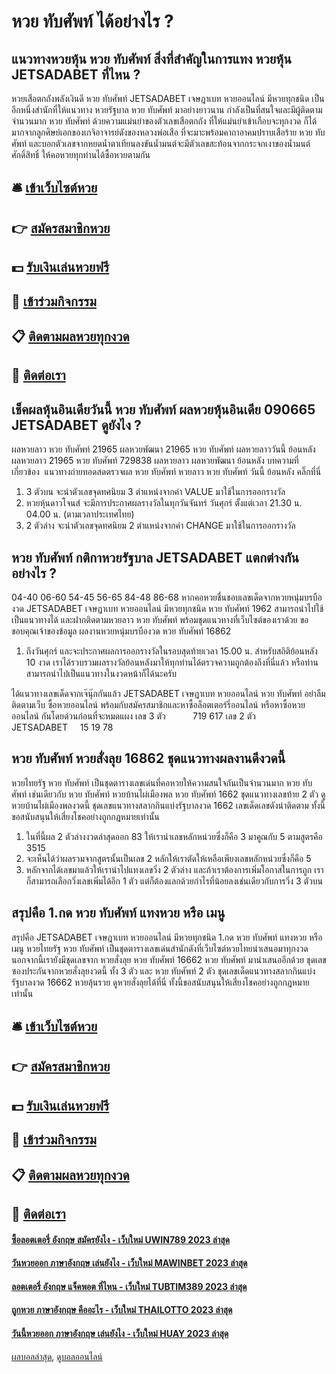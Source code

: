 # หวย ทับศัพท์ ได้อย่างไร ?
## แนวทางหวยหุ้น หวย ทับศัพท์ สิ่งที่สำคัญในการแทง หวยหุ้น JETSADABET ที่ไหน ?
หวยเสือตกถังพลังเงินดี หวย ทับศัพท์ JETSADABET เจษฎาเบท หวยออนไลน์ มีหวยทุกชนิด เป็นอีกหนึ่งสำนักที่ให้แนวทาง หวยรัฐบาล หวย ทับศัพท์ มาอย่างยาวนาน กำลังเป็นที่สนใจและมีผู้ติดตามจำนวนมาก หวย ทับศัพท์ ด้วยความแม่นยำของตัวเลขเสือตกถัง ที่ให้แม่นยำเข้าเกือบจะทุกงวด
ก็ได้มากจากลูกศิษย์เอกของเกจิอาจารย์ดังของหลวงพ่อเสือ ที่จะมาะพร้อมคาถาอาคมปราบเสือร้าย หวย ทับศัพท์ และบอกตัวเลขจากหยดน้ำตาเทียนลงขันน้ำมนต์จะมีตัวเลขสะท้อนจากกระจกเงาของน้ำมนต์ศักดิ์สิทธิ์ ให้คอหวยทุกท่านได้ซื้อหวยตามกัน

## 🛎 [เข้าเว็บไซต์หวย](https://bit.ly/3BG5bNw)
## 👉 [สมัครสมาชิกหวย](https://bit.ly/3BG5bNw)
## 💵 [รับเงินเล่นหวยฟรี](https://bit.ly/3C3mvgS)
## 👑 [เข้าร่วมกิจกรรม](https://bit.ly/3C3mvgS)
## 📋 [ติดตามผลหวยทุกงวด](https://bit.ly/3C3mvgS)
## 📱 [ติดต่อเรา](https://bit.ly/3C3mvgS)

## เช็คผลหุ้นอินเดียวันนี้ หวย ทับศัพท์ ผลหวยหุ้นอินเดีย 090665 JETSADABET ดูยังไง ?
ผลหวยลาว หวย ทับศัพท์ 21965 ผลหวยพัฒนา 21965 หวย ทับศัพท์ ผลหวยลาววันนี้ ย้อนหลัง
ผลหวยลาว 21965 หวย ทับศัพท์ 729838
 ผลหวยลาว ผลหวยพัฒนา ย้อนหลัง 
บทความที่เกี่ยวข้อง
 แนวทางถ่ายทอดสดตรวจผล หวย ทับศัพท์ หวยลาว หวย ทับศัพท์ วันนี้ ย้อนหลัง คลิ๊กที่นี่  
1. 3 ตัวบน จะนำตัวเลขจุดทศนิยม 3 ตำแหน่งจากค่า VALUE มาใช้ในการออกรางวัล
2. หวยหุ้นดาวโจนส์ จะมีการประกาศผลรางวัลในทุกวันจันทร์ วันศุกร์ ตั้งแต่เวลา 21.30 น. 04.00 น. (ตามเวลาประเทศไทย)
3. 2 ตัวล่าง จะนำตัวเลขจุดทศนิยม 2 ตำแหน่งจากค่า CHANGE มาใช้ในการออกรางวัล

## หวย ทับศัพท์ กติกาหวยรัฐบาล JETSADABET แตกต่างกันอย่างไร ?
04-40
06-60
54-45
56-65
84-48
86-68
หากคอหวยชื่นชอบเลขเด็ดจากหวยหนุ่มบรบืองวด JETSADABET เจษฎาเบท หวยออนไลน์ มีหวยทุกชนิด หวย ทับศัพท์ 1962 สามารถนำไปใช้เป็นแนวทางได้ และฝากติดตามหวยลาว หวย ทับศัพท์ พร้อมชุดแนวทางที่เว็บไซต์ของเราด้วย
ขอขอบคุณเจ้าของข้อมูล
ผลงานหวยหนุ่มบรบืองวด หวย ทับศัพท์ 16862

1. ถึงวันศุกร์ และจะประกาศผลการออกรางวัลในรอบสุดท้ายเวลา 15.00 น. สำหรับสถิติย้อนหลัง 10 งวด เราได้รวบรวมผลรางวัลย้อนหลังมาให้ทุกท่านได้ตรวจความถูกต้องถึงที่นี่แล้ว หรือท่านสามารถนำไปเป็นแนวทางในงวดหน้าก็ได้นะครับ

ได้แนวทางเลขเด็ดจากเจ๊นุ๊กกันแล้ว JETSADABET เจษฎาเบท หวยออนไลน์ หวย ทับศัพท์ อย่าลืมติดตามเว็บ ซื้อหวยออนไลน์ พร้อมกับสมัครสมาชิกและหาซื้อล็อตเตอร์รี่ออนไลน์ หรือหาซื้อหวยออนไลน์ กันโดยด่วนก่อนที่จะหมดแผง
เลข 3 ตัว           719 617
เลข 2 ตัว       JETSADABET     15 19 78

## หวย ทับศัพท์ หวยสั่งลุย 16862 ชุดแนวทางผลงานดีงวดนี้
หวยไทยรัฐ หวย ทับศัพท์ เป็นชุดตารางเลขเด่นที่คอหวยให้ความสนใจกันเป็นจำนวนมาก หวย ทับศัพท์ เช่นเดียวกับ หวย ทับศัพท์ หวยบ้านไผ่เมืองพล หวย ทับศัพท์ 1662 ชุดแนวทางเลขท้าย 2 ตัว ดูหวยบ้านไผ่เมืองพลงวดนี้ ชุดเลขแนวทางสลากกินแบ่งรัฐบาลงวด 1662 เลขเด็ดเลขดังน่าติดตาม ทั้งนี้ขอสนับสนุนให้เสี่ยงโชคอย่างถูกกฎหมายเท่านั้น
1. ในที่นี้ผล 2 ตัวล่างงวดล่าสุดออก 83 ให้เรานำเลขหลักหน่วยซึ่งก็คือ 3 มาคูณกับ 5 ตามสูตรคือ 3515
2. จะเห็นได้ว่าผลรวมจากสูตรนั้นเป็นเลข 2 หลักให้เราตัดให้เหลือเพียงเลขหลักหน่วยซึ่งก็คือ 5
3. หลักจากได้เลขมาแล้วให้เรานำไปแทงเลขวิ่ง 2 ตัวล่าง และถ้าเราต้องการเพิ่มโอกาสในการถูก เราก็สามารถเลือกวิ่งเลขเพิ่มได้อีก 1 ตัว แต่ก็ต้องแลกด้วยกำไรที่น้อยลงเช่นเดียวกับการวิ่ง 3 ตัวบน

## สรุปคือ 1.กด หวย ทับศัพท์ แทงหวย หรือ เมนู
สรุปคือ JETSADABET เจษฎาเบท หวยออนไลน์ มีหวยทุกชนิด 1.กด หวย ทับศัพท์ แทงหวย หรือ เมนู หวยไทยรัฐ หวย ทับศัพท์ เป็นชุดตารางเลขเด่นสำนักดังที่เว็บไซต์หวยไทยนำเสนอมาทุกงวด นอกจากนี้เรายังมีชุดเลขจาก หวยสั่งลุย หวย ทับศัพท์ 16662 หวย ทับศัพท์ มานำเสนออีกด้วย ชุดเลขซองประกันจากหวยสั่งลุยงวดนี้ ทั้ง 3 ตัว และ หวย ทับศัพท์ 2 ตัว ชุดเลขเด็ดแนวทางสลากกินแบ่งรัฐบาลงวด 16662 หวยลุ้นรวย ดูหวยสั่งลุยได้ที่นี่ ทั้งนี้ขอสนับสนุนให้เสี่ยงโชคอย่างถูกกฎหมายเท่านั้น

## 🛎 [เข้าเว็บไซต์หวย](https://bit.ly/3BG5bNw)
## 👉 [สมัครสมาชิกหวย](https://bit.ly/3BG5bNw)
## 💵 [รับเงินเล่นหวยฟรี](https://bit.ly/3C3mvgS)
## 👑 [เข้าร่วมกิจกรรม](https://bit.ly/3C3mvgS)
## 📋 [ติดตามผลหวยทุกงวด](https://bit.ly/3C3mvgS)
## 📱 [ติดต่อเรา](https://bit.ly/3C3mvgS)

#### [ซื้อลอตเตอรี่ อังกฤษ สมัครยังไง - เว็บใหม่ UWIN789 2023 ล่าสุด](https://atom.io/themes/ซื้อลอตเตอรี่%20อังกฤษ%20สมัครยังไง%20-%20เว็บใหม่%20uwin789%202023%20ล่าสุด)
#### [วันหวยออก ภาษาอังกฤษ เล่นยังไง - เว็บใหม่ MAWINBET 2023 ล่าสุด](https://atom.io/themes/วันหวยออก%20ภาษาอังกฤษ%20เล่นยังไง%20-%20เว็บใหม่%20mawinbet%202023%20ล่าสุด)
#### [ลอตเตอรี่ อังกฤษ แจ็คพอต ที่ไหน - เว็บใหม่ TUBTIM389 2023 ล่าสุด](https://atom.io/themes/ลอตเตอรี่%20อังกฤษ%20แจ็คพอต%20ที่ไหน%20-%20เว็บใหม่%20tubtim389%202023%20ล่าสุด)
#### [ถูกหวย ภาษาอังกฤษ คืออะไร - เว็บใหม่ THAILOTTO 2023 ล่าสุด](https://atom.io/themes/ถูกหวย%20ภาษาอังกฤษ%20คืออะไร%20-%20เว็บใหม่%20thailotto%202023%20ล่าสุด)
#### [วันนี้หวยออก ภาษาอังกฤษ เล่นยังไง - เว็บใหม่ HUAY 2023 ล่าสุด](https://atom.io/themes/วันนี้หวยออก%20ภาษาอังกฤษ%20เล่นยังไง%20-%20เว็บใหม่%20huay%202023%20ล่าสุด)

[ผลบอลล่าสุด](https://siamsport.tv "ผลบอลล่าสุด"), [ดูบอลออนไลน์](https://siamsport.tv/ดูบอลสด "ดูบอลออนไลน์")